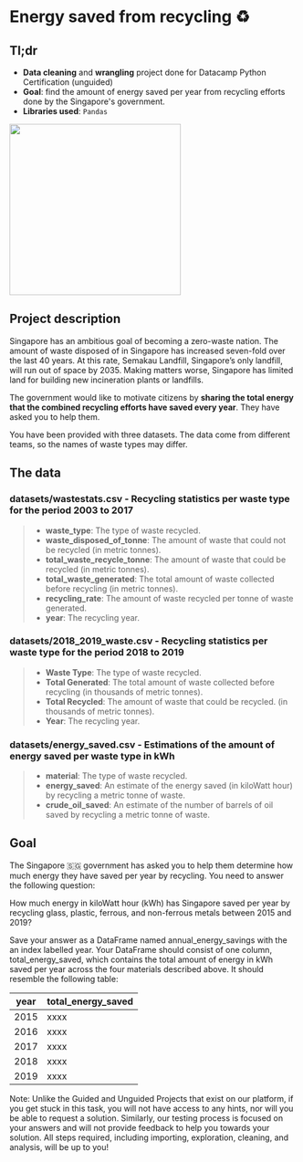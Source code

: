 # Energy saved from recycling ♻️

## Tl;dr
- **Data cleaning** and **wrangling** project done for Datacamp Python Certification (unguided)
- **Goal**: find the amount of energy saved per year from recycling efforts done by the Singapore's government.
- **Libraries used**: `Pandas`

<img src="https://image.freepik.com/vector-gratis/especialista-planta-reciclaje-plastico-materia-prima-papelera-reciclaje-mecanico-reciclaje-plasticos-concepto-reutilizacion-materiales-desecho-ilustracion-aislada-bluevector-coral-rosado_335657-1397.jpg" width=300>

## Project description

Singapore has an ambitious goal of becoming a zero-waste nation. The amount of waste disposed of in Singapore has increased seven-fold over the last 40 years. At this rate, Semakau Landfill, Singapore’s only landfill, will run out of space by 2035. Making matters worse, Singapore has limited land for building new incineration plants or landfills.

The government would like to motivate citizens by **sharing the total energy that the combined recycling efforts have saved every year**. They have asked you to help them.

You have been provided with three datasets. The data come from different teams, so the names of waste types may differ.

## The data
### datasets/wastestats.csv - Recycling statistics per waste type for the period 2003 to 2017
> - **waste_type**: The type of waste recycled.
> - **waste_disposed_of_tonne**: The amount of waste that could not be recycled (in metric tonnes).
> - **total_waste_recycle_tonne**: The amount of waste that could be recycled (in metric tonnes).
> - **total_waste_generated**: The total amount of waste collected before recycling (in metric tonnes).
> - **recycling_rate**: The amount of waste recycled per tonne of waste generated.
> - **year**: The recycling year.

### datasets/2018_2019_waste.csv - Recycling statistics per waste type for the period 2018 to 2019
> - **Waste Type**: The type of waste recycled.
> - **Total Generated**: The total amount of waste collected before recycling (in thousands of metric tonnes).
> - **Total Recycled**: The amount of waste that could be recycled. (in thousands of metric tonnes).
> - **Year**: The recycling year.

### datasets/energy_saved.csv - Estimations of the amount of energy saved per waste type in kWh
> - **material**: The type of waste recycled.
> - **energy_saved**: An estimate of the energy saved (in kiloWatt hour) by recycling a metric tonne of waste.
> - **crude_oil_saved**: An estimate of the number of barrels of oil saved by recycling a metric tonne of waste.

## Goal

The Singapore 🇸🇬 government has asked you to help them determine how much energy they have saved per year by recycling. You need to answer the following question:

How much energy in kiloWatt hour (kWh) has Singapore saved per year by recycling glass, plastic, ferrous, and non-ferrous metals between 2015 and 2019?

Save your answer as a DataFrame named annual_energy_savings with the an index labelled year. Your DataFrame should consist of one column, total_energy_saved, which contains the total amount of energy in kWh saved per year across the four materials described above. It should resemble the following table:

year |	total_energy_saved
| ------ | ----------- |
2015 |	xxxx
2016 |	xxxx
2017 |	xxxx
2018 |	xxxx
2019 |	xxxx

Note: Unlike the Guided and Unguided Projects that exist on our platform, if you get stuck in this task, you will not have access to any hints, nor will you be able to request a solution. Similarly, our testing process is focused on your answers and will not provide feedback to help you towards your solution. All steps required, including importing, exploration, cleaning, and analysis, will be up to you!
